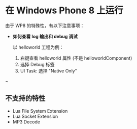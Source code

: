 在 Windows Phone 8 上运行
=======================

由于 WP8 的特殊性，有以下注意事项：

-   **如何查看 log 输出和 debug 调试**

    以 helloworld 工程为例：

    1.  右键查看 helloworld 属性 (不是 helloworldComponent)
    2.  选择 Debug 标签
    3.  UI Task: 选择 "Native Only"

~

## 不支持的特性

-   Lua File System Extension
-   Lua Socket Extension
-   MP3 Decode
